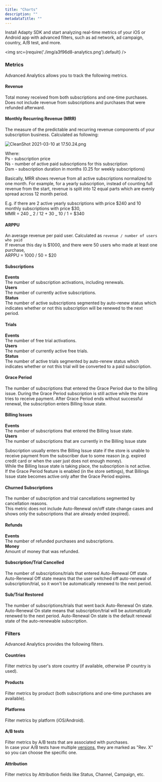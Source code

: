 ```yaml
---
title: "Charts"
description: ""
metadataTitle: ""
---
```


Install Adapty SDK and start analyzing real-time metrics of your iOS or Android app with advanced filters, such as ad network, ad campaign, country, A/B test, and more.


<img
  src={require('./img/a3f96d8-analytics.png').default}
/>





### Metrics

Advanced Analytics allows you to track the following metrics.

#### Revenue

Total money received from both subscriptions and one-time purchases. Does not include revenue from subscriptions and purchases that were refunded afterward.

#### Monthly Recurring Revenue (MRR)

The measure of the predictable and recurring revenue components of your subscription business. Calculated as following:

![](https://files.readme.io/4253297-CleanShot_2021-03-10_at_17.50.24.png "CleanShot 2021-03-10 at 17.50.24.png")

Where:  
Ps - subscription price  
Ns - number of active paid subscriptions for this subscription  
Dsm - subscription duration in months (0.25 for weekly subscriptions)

Basically, MRR shows revenue from all active subscriptions normalized to one month. For example, for a yearly subscription, instead of counting full revenue from the start, revenue is split into 12 equal parts which are evenly spread across 12 month period.

E.g. if there are 2 active yearly subscriptions with price $240 and 10 monthly subscriptions with price $30,  
MMR = 240 _ 2 / 12 + 30 _ 10 / 1 = $340

#### ARPPU

An average revenue per paid user. Calculated as `revenue / number of users who paid`  
If revenue this day is $1000, and there were 50 users who made at least one purchase,  
ARPPU = 1000 / 50 = $20

#### Subscriptions

**Events**  
The number of subscription activations, including renewals.  
**Users**  
The number of currently active subscriptions.  
**Status**  
The number of active subscriptions segmented by auto-renew status which indicates whether or not this subscription will be renewed to the next period.

#### Trials

**Events**  
The number of free trial activations.  
**Users**  
The number of currently active free trials.  
**Status**  
The number of active trials segmented by auto-renew status which indicates whether or not this trial will be converted to a paid subscription.

#### Grace Period

The number of subscriptions that entered the Grace Period due to the billing issue. During the Grace Period subscription is still active while the store tries to receive payment. After Grace Period ends without successful renewal, the subscription enters Billing Issue state.

#### Billing Issues

**Events**  
The number of subscriptions that entered the Billing Issue state.  
**Users**  
The number of subscriptions that are currently in the Billing Issue state

Subscription usually enters the Billing Issue state if the store is unable to receive payment from the subscriber due to some reason (e.g. expired credit card or when the user just does not enough money).  
While the Billing Issue state is taking place, the subscription is not active.  
If the Grace Period feature is enabled (in the store settings), that Billings Issue state becomes active only after the Grace Period expires.

#### Churned Subscriptions

The number of subscription and trial cancellations segmented by cancellation reasons.  
This metric does not include Auto-Renewal on/off state change cases and shows only the subscriptions that are already ended (expired).

#### Refunds

**Events**  
The number of refunded purchases and subscriptions.  
**Money**  
Amount of money that was refunded.

#### Subscription/Trial Cancelled

The number of subscriptions/trials that entered Auto-Renewal Off state.  
Auto-Renewal Off state means that the user switched off auto-renewal of subscription/trial, so it won't be automatically renewed to the next period.

#### Sub/Trial Restored

The number of subscriptions/trials that went back Auto-Renewal On state.  
Auto-Renewal On state means that subscription/trial will be automatically renewed to the next period. Auto-Renewal On state is the default renewal state of the auto-renewable subscription.

### Filters

Advanced Analytics provides the following filters.

#### Countries

Filter metrics by user's store country (if available, otherwise IP country is used).

#### Products

Filter metrics by product (both subscriptions and one-time purchases are available).

#### Platforms

Filter metrics by platform (iOS/Android).

#### A/B tests

Filter metrics by A/B tests that are associated with purchases.  
In case your A/B tests have multiple [versions](ab-test#versioning), they are marked as "Rev. X" so you can choose the specific one.

#### Attribution

Filter metrics by Attribution fields like Status, Channel, Campaign, etc.